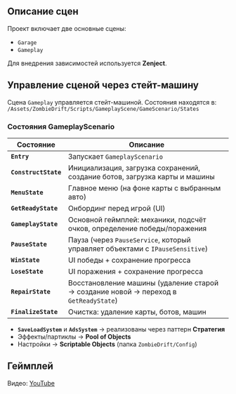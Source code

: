 ## Описание сцен
Проект включает две основные сцены:
- `Garage`
- `Gameplay`

Для внедрения зависимостей используется **Zenject**.

## Управление сценой через стейт-машину
Сцена `Gameplay` управляется стейт-машиной. Состояния находятся в:  
`/Assets/ZombieDrift/Scripts/GameplayScene/GameScenario/States`

### Состояния GameplayScenario
| Состояние | Описание |
|-----------|----------|
| **`Entry`** | Запускает `GameplayScenario` |
| **`ConstructState`** | Инициализация, загрузка сохранений, создание ботов, загрузка карты и машины |
| **`MenuState`** | Главное меню (на фоне карты с выбранным авто) |
| **`GetReadyState`** | Онбординг перед игрой (UI) |
| **`GameplayState`** | Основной геймплей: механики, подсчёт очков, определение победы/поражения |
| **`PauseState`** | Пауза (через `PauseService`, который управляет объектами с `IPauseSensitive`) |
| **`WinState`** | UI победы + сохранение прогресса |
| **`LoseState`** | UI поражения + сохранение прогресса |
| **`RepairState`** | Восстановление машины (удаление старой → создание новой → переход в `GetReadyState`) |
| **`FinalizeState`** | Очистка: удаление карты, ботов, машин |

- **`SaveLoadSystem`** и **`AdsSystem`** → реализованы через паттерн **Стратегия**
- Эффекты/партиклы → **Pool of Objects**
- Настройки → **Scriptable Objects** (папка `ZombieDrift/Config`)

## Геймплей
Видео: [YouTube](https://youtu.be/FUUzK1Hbu0I?si=vcMRpo7qw_8_YODB)
